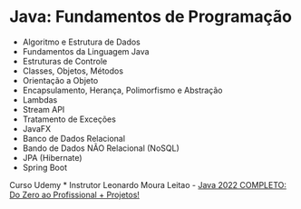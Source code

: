 # Java: Fundamentos de Programação

 * Algoritmo e Estrutura de Dados
 * Fundamentos da Linguagem Java
 * Estruturas de Controle
 * Classes, Objetos, Métodos
 * Orientação a Objeto
 * Encapsulamento, Herança, Polimorfismo e Abstração
 * Lambdas
 * Stream API
 * Tratamento de Exceções
 * JavaFX
 * Banco de Dados Relacional
 * Bando de Dados NÃO Relacional (NoSQL)
 * JPA (Hibernate)
 * Spring Boot
 
 
 
 
 Curso Udemy * Instrutor Leonardo Moura Leitao -  [Java 2022 COMPLETO: Do Zero ao Profissional + Projetos!](https://www.udemy.com/course/fundamentos-de-programacao-com-java/)


